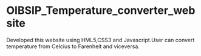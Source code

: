 # OIBSIP_Temperature_converter_website
Developed this website using HML5,CSS3 and Javascript.User can convert temperature from Celcius to Farenheit and viceversa.

